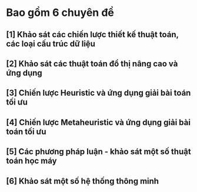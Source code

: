 # Bao gồm 6 chuyên đề

## [1] Khảo sát các chiến lược thiết kế thuật toán, các loại cấu trúc dữ liệu

## [2] Khảo sát các thuật toán đồ thị nâng cao và ứng dụng

## [3] Chiến lược Heuristic và ứng dụng giải bài toán tối ưu

## [4] Chiến lược Metaheuristic và ứng dụng giải bài toán tối ưu

## [5] Các phương pháp luận - khảo sát một số thuật toán học máy

## [6] Khảo sát một số hệ thống thông minh
